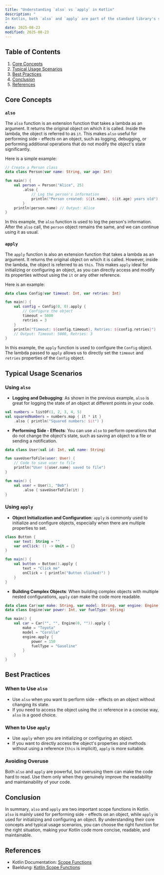 ```yaml
---
title: "Understanding `also` vs `apply` in Kotlin"
description: "
In Kotlin, both `also` and `apply` are part of the standard library's scope functions. These functions are extremely useful when you need to perform operations on an object within a specific scope. They allow you to chain operations on an object, making your code more concise and readable. However, `also` and `apply` have distinct behaviors, and understanding their differences is crucial for writing efficient and maintainable Kotlin code. In this blog post, we will explore the core concepts, typical usage scenarios, and best practices for using `also` and `apply`.
"
date: 2025-08-23
modified: 2025-08-23
---
```


## Table of Contents
1. [Core Concepts](#core-concepts)
2. [Typical Usage Scenarios](#typical-usage-scenarios)
3. [Best Practices](#best-practices)
4. [Conclusion](#conclusion)
5. [References](#references)

## Core Concepts

### `also`
The `also` function is an extension function that takes a lambda as an argument. It returns the original object on which it is called. Inside the lambda, the object is referred to as `it`. This makes `also` useful for performing side - effects on an object, such as logging, debugging, or performing additional operations that do not modify the object's state significantly.

Here is a simple example:
```kotlin
// Create a Person class
data class Person(var name: String, var age: Int)

fun main() {
    val person = Person("Alice", 25)
        .also {
            // Log the person's information
            println("Person created: ${it.name}, ${it.age} years old")
        }
    println(person.name) // Output: Alice
}
```
In this example, the `also` function is used to log the person's information. After the `also` call, the `person` object remains the same, and we can continue using it as usual.

### `apply`
The `apply` function is also an extension function that takes a lambda as an argument. It returns the original object on which it is called. However, inside the lambda, the object is referred to as `this`. This makes `apply` ideal for initializing or configuring an object, as you can directly access and modify its properties without using the `it` or any other reference.

Here is an example:
```kotlin
data class Config(var timeout: Int, var retries: Int)

fun main() {
    val config = Config(0, 0).apply {
        // Configure the object
        timeout = 5000
        retries = 3
    }
    println("Timeout: ${config.timeout}, Retries: ${config.retries}") 
    // Output: Timeout: 5000, Retries: 3
}
```
In this example, the `apply` function is used to configure the `Config` object. The lambda passed to `apply` allows us to directly set the `timeout` and `retries` properties of the `Config` object.

## Typical Usage Scenarios

### Using `also`
- **Logging and Debugging**: As shown in the previous example, `also` is great for logging the state of an object at different points in your code.
```kotlin
val numbers = listOf(1, 2, 3, 4, 5)
val squaredNumbers = numbers.map { it * it }
    .also { println("Squared numbers: $it") }
```
- **Performing Side - Effects**: You can use `also` to perform operations that do not change the object's state, such as saving an object to a file or sending a notification.
```kotlin
data class User(val id: Int, val name: String)

fun saveUserToFile(user: User) {
    // Code to save user to file
    println("User ${user.name} saved to file")
}

fun main() {
    val user = User(1, "Bob")
        .also { saveUserToFile(it) }
}
```

### Using `apply`
- **Object Initialization and Configuration**: `apply` is commonly used to initialize and configure objects, especially when there are multiple properties to set.
```kotlin
class Button {
    var text: String = ""
    var onClick: () -> Unit = {}
}

fun main() {
    val button = Button().apply {
        text = "Click me"
        onClick = { println("Button clicked!") }
    }
}
```
- **Building Complex Objects**: When building complex objects with multiple nested configurations, `apply` can make the code more readable.
```kotlin
data class Car(var make: String, var model: String, var engine: Engine)
data class Engine(var power: Int, var fuelType: String)

fun main() {
    val car = Car("", "", Engine(0, "")).apply {
        make = "Toyota"
        model = "Corolla"
        engine.apply {
            power = 150
            fuelType = "Gasoline"
        }
    }
}
```

## Best Practices

### When to Use `also`
- Use `also` when you want to perform side - effects on an object without changing its state.
- If you need to access the object using the `it` reference in a concise way, `also` is a good choice.

### When to Use `apply`
- Use `apply` when you are initializing or configuring an object.
- If you want to directly access the object's properties and methods without using a reference (`this` is implicit), `apply` is more suitable.

### Avoiding Overuse
Both `also` and `apply` are powerful, but overusing them can make the code hard to read. Use them only when they genuinely improve the readability and maintainability of your code.

## Conclusion
In summary, `also` and `apply` are two important scope functions in Kotlin. `also` is mainly used for performing side - effects on an object, while `apply` is used for initializing and configuring an object. By understanding their core concepts and typical usage scenarios, you can choose the right function for the right situation, making your Kotlin code more concise, readable, and maintainable.

## References
- Kotlin Documentation: [Scope Functions](https://kotlinlang.org/docs/scope-functions.html)
- Baeldung: [Kotlin Scope Functions](https://www.baeldung.com/kotlin-scope-functions)